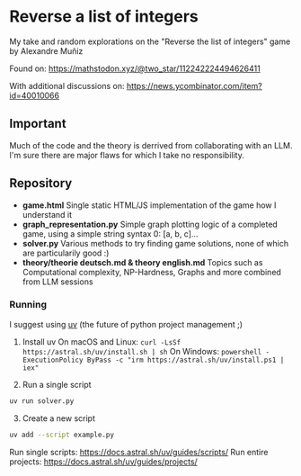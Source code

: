 # Reverse a list of integers

My take and random explorations on the "Reverse the list of integers" game by Alexandre Muñiz

Found on:
https://mathstodon.xyz/@two_star/112242224494626411

With additional discussions on:
https://news.ycombinator.com/item?id=40010066

## Important

Much of the code and the theory is derrived from collaborating with an LLM.
I'm sure there are major flaws for which I take no responsibility.

## Repository

- **game.html** Single static HTML/JS implementation of the game how I understand it
- **graph_representation.py** Simple graph plotting logic of a completed game, using a simple string syntax 0: [a, b, c]...
- **solver.py** Various methods to try finding game solutions, none of which are particularily good :)
- **theory/theorie deutsch.md & theory english.md** Topics such as Computational complexity, NP-Hardness, Graphs and more combined from LLM sessions

### Running

I suggest using [uv](https://github.com/astral-sh/uv) (the future of python project management ;)

1. Install uv
On macOS and Linux: `curl -LsSf https://astral.sh/uv/install.sh | sh`
On Windows: `powershell -ExecutionPolicy ByPass -c "irm https://astral.sh/uv/install.ps1 | iex"`

2. Run a single script
```bash
uv run solver.py
```

3. Create a new script
```bash
uv add --script example.py
```

Run single scripts: https://docs.astral.sh/uv/guides/scripts/
Run entire projects: https://docs.astral.sh/uv/guides/projects/